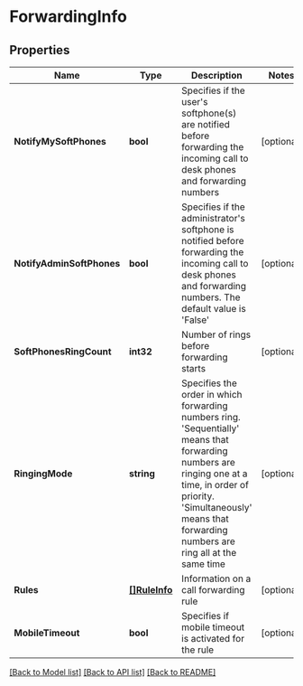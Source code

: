 # ForwardingInfo

## Properties

Name | Type | Description | Notes
------------ | ------------- | ------------- | -------------
**NotifyMySoftPhones** | **bool** | Specifies if the user&#39;s softphone(s) are notified before forwarding the incoming call to desk phones and forwarding numbers | [optional] 
**NotifyAdminSoftPhones** | **bool** | Specifies if the administrator&#39;s softphone is notified before forwarding the incoming call to desk phones and forwarding numbers. The default value is &#39;False&#39; | [optional] 
**SoftPhonesRingCount** | **int32** | Number of rings before forwarding starts | [optional] 
**RingingMode** | **string** | Specifies the order in which forwarding numbers ring. &#39;Sequentially&#39; means that forwarding numbers are ringing one at a time, in order of priority. &#39;Simultaneously&#39; means that forwarding numbers are ring all at the same time | [optional] 
**Rules** | [**[]RuleInfo**](RuleInfo.md) | Information on a call forwarding rule | [optional] 
**MobileTimeout** | **bool** | Specifies if mobile timeout is activated for the rule | [optional] 

[[Back to Model list]](../README.md#documentation-for-models) [[Back to API list]](../README.md#documentation-for-api-endpoints) [[Back to README]](../README.md)


